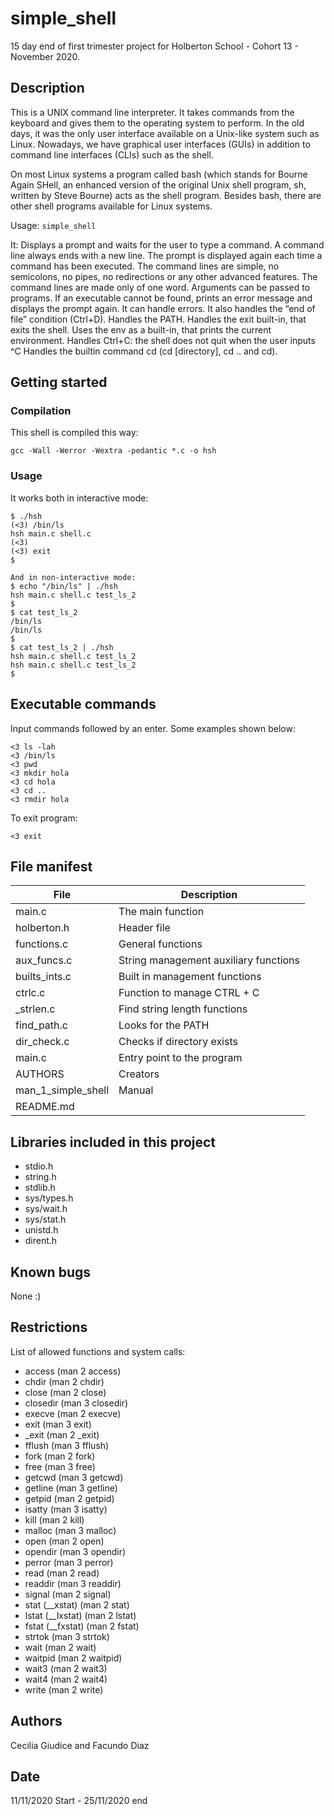 # simple_shell
15 day end of first trimester project for Holberton School - Cohort 13 - November 2020.

## Description

This is a UNIX command line interpreter. It takes commands from the keyboard and gives them to the operating system to perform. In the old days, it was the only user interface available on a Unix-like system such as Linux. Nowadays, we have graphical user interfaces (GUIs) in addition to command line interfaces (CLIs) such as the shell.

On most Linux systems a program called bash (which stands for Bourne Again SHell, an enhanced version of the original Unix shell program, sh, written by Steve Bourne) acts as the shell program. Besides bash, there are other shell programs available for Linux systems.

Usage: ```simple_shell```

It:
Displays a prompt and waits for the user to type a command. A command line always ends with a new line.
The prompt is displayed again each time a command has been executed.
The command lines are simple, no semicolons, no pipes, no redirections or any other advanced features.
The command lines are made only of one word. Arguments can be passed to programs.
If an executable cannot be found, prints an error message and displays the prompt again.
It can handle errors.
It also handles the “end of file” condition (Ctrl+D).
Handles the PATH.
Handles the exit built-in, that exits the shell.
Uses the env as a built-in, that prints the current environment.
Handles Ctrl+C: the shell does not quit when the user inputs ^C
Handles the builtin command cd (cd [directory], cd .. and cd).

## Getting started

### Compilation
This shell is compiled this way:
```
gcc -Wall -Werror -Wextra -pedantic *.c -o hsh
```

### Usage
It works both in interactive mode:
```
$ ./hsh
(<3) /bin/ls
hsh main.c shell.c
(<3)
(<3) exit
$
```
```
And in non-interactive mode:
$ echo "/bin/ls" | ./hsh
hsh main.c shell.c test_ls_2
$
$ cat test_ls_2
/bin/ls
/bin/ls
$
$ cat test_ls_2 | ./hsh
hsh main.c shell.c test_ls_2
hsh main.c shell.c test_ls_2
$
```
## Executable commands
Input commands followed by an enter. Some examples shown below:

```
<3 ls -lah
<3 /bin/ls
<3 pwd
<3 mkdir hola
<3 cd hola
<3 cd ..
<3 rmdir hola
```
To exit program:

```
<3 exit
```

## File manifest
|   **File**   |   **Description**   |
| -------------- | --------------------- |
| main.c | The main function |
| holberton.h | Header file |
| functions.c | General functions |
| aux_funcs.c | String management auxiliary functions |
| builts_ints.c | Built in management functions |
| ctrlc.c | Function to manage CTRL + C |
| _strlen.c | Find string length functions |
| find_path.c | Looks for the PATH |
| dir_check.c | Checks if directory exists |
| main.c | Entry point to the program |
| AUTHORS | Creators |
| man_1_simple_shell | Manual |
| README.md |

## Libraries included in this project
- stdio.h
- string.h
- stdlib.h
- sys/types.h
- sys/wait.h
- sys/stat.h
- unistd.h
- dirent.h

## Known bugs
None :)

## Restrictions
List of allowed functions and system calls:
- access (man 2 access)
- chdir (man 2 chdir)
- close (man 2 close)
- closedir (man 3 closedir)
- execve (man 2 execve)
- exit (man 3 exit)
- _exit (man 2 _exit)
- fflush (man 3 fflush)
- fork (man 2 fork)
- free (man 3 free)
- getcwd (man 3 getcwd)
- getline (man 3 getline)
- getpid (man 2 getpid)
- isatty (man 3 isatty)
- kill (man 2 kill)
- malloc (man 3 malloc)
- open (man 2 open)
- opendir (man 3 opendir)
- perror (man 3 perror)
- read (man 2 read)
- readdir (man 3 readdir)
- signal (man 2 signal)
- stat (__xstat) (man 2 stat)
- lstat (__lxstat) (man 2 lstat)
- fstat (__fxstat) (man 2 fstat)
- strtok (man 3 strtok)
- wait (man 2 wait)
- waitpid (man 2 waitpid)
- wait3 (man 2 wait3)
- wait4 (man 2 wait4)
- write (man 2 write)

## Authors
Cecilia Giudice and Facundo Diaz

## Date
11/11/2020 Start - 25/11/2020 end